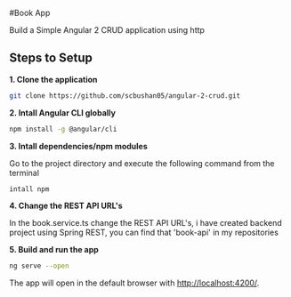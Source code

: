 #Book App

Build a Simple Angular 2 CRUD application using http

## Steps to Setup

**1. Clone the application**

```bash
git clone https://github.com/scbushan05/angular-2-crud.git
```

**2. Intall Angular CLI globally**

```bash
npm install -g @angular/cli
```

**3. Intall dependencies/npm modules**

Go to the project directory and execute the following command from the terminal

```bash
intall npm
```

**4. Change the REST API URL's**

In the book.service.ts change the REST API URL's, i have created backend project using Spring REST, you can find that 'book-api' in my repositories

**5. Build and run the app**

```bash
ng serve --open
```

The app will open in the default browser with <http://localhost:4200/>.



